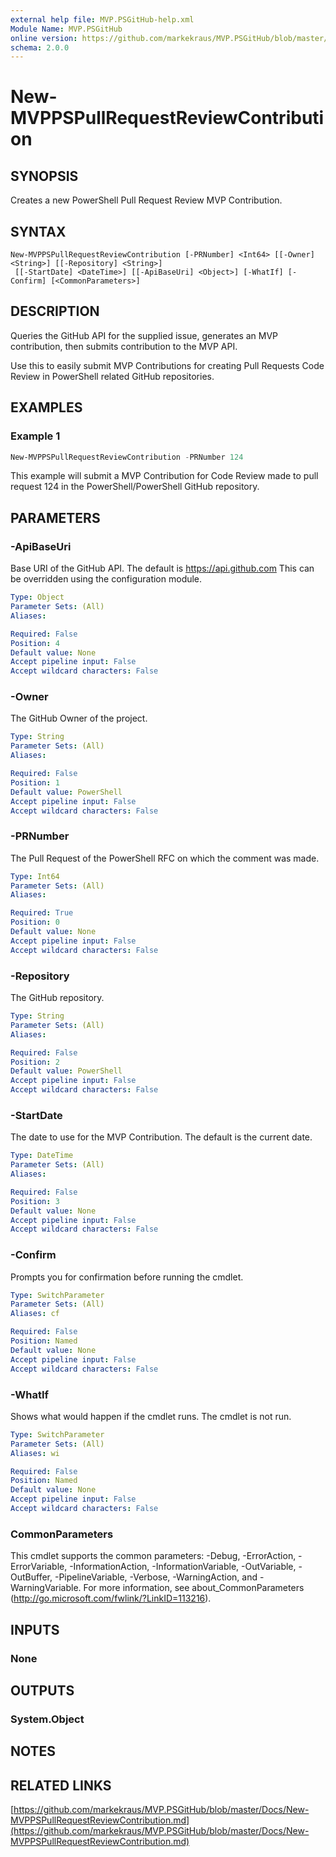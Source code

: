 ```yaml
---
external help file: MVP.PSGitHub-help.xml
Module Name: MVP.PSGitHub
online version: https://github.com/markekraus/MVP.PSGitHub/blob/master/Docs/New-MVPPSPullRequestReviewContribution.md
schema: 2.0.0
---
```


# New-MVPPSPullRequestReviewContribution

## SYNOPSIS
Creates a new PowerShell Pull Request Review MVP Contribution.

## SYNTAX

```
New-MVPPSPullRequestReviewContribution [-PRNumber] <Int64> [[-Owner] <String>] [[-Repository] <String>]
 [[-StartDate] <DateTime>] [[-ApiBaseUri] <Object>] [-WhatIf] [-Confirm] [<CommonParameters>]
```

## DESCRIPTION
Queries the GitHub API for the supplied issue,
generates an MVP contribution,
then submits contribution to the MVP API.

Use this to easily submit MVP Contributions for creating Pull Requests Code Review in PowerShell related GitHub repositories.

## EXAMPLES

### Example 1
```powershell
New-MVPPSPullRequestReviewContribution -PRNumber 124
```

This example will submit a MVP Contribution for Code Review made to pull request 124 in the PowerShell/PowerShell GitHub repository.

## PARAMETERS

### -ApiBaseUri
Base URI of the GitHub API.
The default is https://api.github.com
This can be overridden using the configuration module.

```yaml
Type: Object
Parameter Sets: (All)
Aliases:

Required: False
Position: 4
Default value: None
Accept pipeline input: False
Accept wildcard characters: False
```

### -Owner
The GitHub Owner of the project.

```yaml
Type: String
Parameter Sets: (All)
Aliases:

Required: False
Position: 1
Default value: PowerShell
Accept pipeline input: False
Accept wildcard characters: False
```

### -PRNumber
The Pull Request of the PowerShell RFC on which the comment was made.

```yaml
Type: Int64
Parameter Sets: (All)
Aliases:

Required: True
Position: 0
Default value: None
Accept pipeline input: False
Accept wildcard characters: False
```

### -Repository
The GitHub repository.

```yaml
Type: String
Parameter Sets: (All)
Aliases:

Required: False
Position: 2
Default value: PowerShell
Accept pipeline input: False
Accept wildcard characters: False
```

### -StartDate
The date to use for the MVP Contribution.
The default is the current date.

```yaml
Type: DateTime
Parameter Sets: (All)
Aliases:

Required: False
Position: 3
Default value: None
Accept pipeline input: False
Accept wildcard characters: False
```

### -Confirm
Prompts you for confirmation before running the cmdlet.

```yaml
Type: SwitchParameter
Parameter Sets: (All)
Aliases: cf

Required: False
Position: Named
Default value: None
Accept pipeline input: False
Accept wildcard characters: False
```

### -WhatIf
Shows what would happen if the cmdlet runs.
The cmdlet is not run.

```yaml
Type: SwitchParameter
Parameter Sets: (All)
Aliases: wi

Required: False
Position: Named
Default value: None
Accept pipeline input: False
Accept wildcard characters: False
```

### CommonParameters
This cmdlet supports the common parameters: -Debug, -ErrorAction, -ErrorVariable, -InformationAction, -InformationVariable, -OutVariable, -OutBuffer, -PipelineVariable, -Verbose, -WarningAction, and -WarningVariable. For more information, see about_CommonParameters (http://go.microsoft.com/fwlink/?LinkID=113216).

## INPUTS

### None

## OUTPUTS

### System.Object

## NOTES

## RELATED LINKS

[https://github.com/markekraus/MVP.PSGitHub/blob/master/Docs/New-MVPPSPullRequestReviewContribution.md](https://github.com/markekraus/MVP.PSGitHub/blob/master/Docs/New-MVPPSPullRequestReviewContribution.md)
